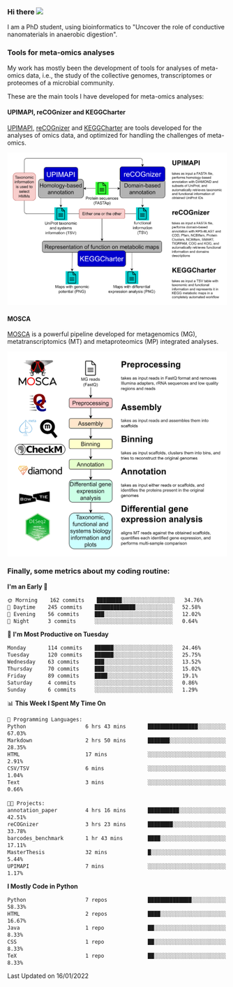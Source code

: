 ### Hi there <img src="https://media.giphy.com/media/hvRJCLFzcasrR4ia7z/giphy.gif" width="25px">

I am a PhD student, using bioinformatics to "Uncover the role of conductive nanomaterials in anaerobic digestion".

### Tools for meta-omics analyses

My work has mostly been the development of tools for analyses of meta-omics data, i.e., the study of the collective genomes, transcriptomes or proteomes of a microbial community.

These are the main tools I have developed for meta-omics analyses:

#### UPIMAPI, reCOGnizer and KEGGCharter

[UPIMAPI](https://github.com/iquasere/UPIMAPI), [reCOGnizer](https://github.com/iquasere/reCOGnizer) and [KEGGCharter](https://github.com/iquasere/KEGGCharter) are tools developed for the analyses of omics data, and optimized for handling the challenges of meta-omics.

<p align="center">
    <img src="assets/annotation_workflow.png">
</p>

#### MOSCA

[MOSCA](https://github.com/iquasere/MOSCA) is a powerful pipeline developed for metagenomics (MG), metatranscriptomics (MT) and metaproteomics (MP) integrated analyses.

<p align="center">
    <img src="assets/mosca_workflow.png" align="center" width="700">
</p>


### Finally, some metrics about my coding routine:

<!--START_SECTION:waka-->
**I'm an Early 🐤** 

```text
🌞 Morning    162 commits    ████████░░░░░░░░░░░░░░░░░   34.76% 
🌆 Daytime    245 commits    █████████████░░░░░░░░░░░░   52.58% 
🌃 Evening    56 commits     ███░░░░░░░░░░░░░░░░░░░░░░   12.02% 
🌙 Night      3 commits      ░░░░░░░░░░░░░░░░░░░░░░░░░   0.64%

```
📅 **I'm Most Productive on Tuesday** 

```text
Monday       114 commits    ██████░░░░░░░░░░░░░░░░░░░   24.46% 
Tuesday      120 commits    ██████░░░░░░░░░░░░░░░░░░░   25.75% 
Wednesday    63 commits     ███░░░░░░░░░░░░░░░░░░░░░░   13.52% 
Thursday     70 commits     ███░░░░░░░░░░░░░░░░░░░░░░   15.02% 
Friday       89 commits     ████░░░░░░░░░░░░░░░░░░░░░   19.1% 
Saturday     4 commits      ░░░░░░░░░░░░░░░░░░░░░░░░░   0.86% 
Sunday       6 commits      ░░░░░░░░░░░░░░░░░░░░░░░░░   1.29%

```


📊 **This Week I Spent My Time On** 

```text
💬 Programming Languages: 
Python                   6 hrs 43 mins       ████████████████░░░░░░░░░   67.03% 
Markdown                 2 hrs 50 mins       ███████░░░░░░░░░░░░░░░░░░   28.35% 
HTML                     17 mins             ░░░░░░░░░░░░░░░░░░░░░░░░░   2.91% 
CSV/TSV                  6 mins              ░░░░░░░░░░░░░░░░░░░░░░░░░   1.04% 
Text                     3 mins              ░░░░░░░░░░░░░░░░░░░░░░░░░   0.66%

🐱‍💻 Projects: 
annotation_paper         4 hrs 16 mins       ██████████░░░░░░░░░░░░░░░   42.51% 
reCOGnizer               3 hrs 23 mins       ████████░░░░░░░░░░░░░░░░░   33.78% 
barcodes_benchmark       1 hr 43 mins        ████░░░░░░░░░░░░░░░░░░░░░   17.11% 
MasterThesis             32 mins             █░░░░░░░░░░░░░░░░░░░░░░░░   5.44% 
UPIMAPI                  7 mins              ░░░░░░░░░░░░░░░░░░░░░░░░░   1.17%

```

**I Mostly Code in Python** 

```text
Python                   7 repos             ██████████████░░░░░░░░░░░   58.33% 
HTML                     2 repos             ████░░░░░░░░░░░░░░░░░░░░░   16.67% 
Java                     1 repo              ██░░░░░░░░░░░░░░░░░░░░░░░   8.33% 
CSS                      1 repo              ██░░░░░░░░░░░░░░░░░░░░░░░   8.33% 
TeX                      1 repo              ██░░░░░░░░░░░░░░░░░░░░░░░   8.33%

```



 Last Updated on 16/01/2022
<!--END_SECTION:waka-->
